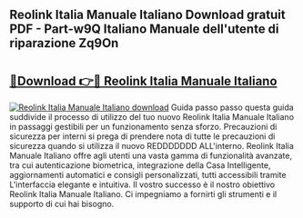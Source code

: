 ## Reolink Italia Manuale Italiano Download gratuit PDF - Part-w9Q Italiano Manuale dell'utente di riparazione Zq9On

# <h2><a href="http://df9y7q9.blite.top/?on=Reolink+Italia+Manuale+Italiano">🔗Download 👉🔴 Reolink Italia Manuale Italiano</a></h2>

[![Reolink Italia Manuale Italiano download](https://i.imgur.com/lujVjoI.png)](http://df9y7q9.blite.top/?on=Reolink+Italia+Manuale+Italiano)
Guida passo passo questa guida suddivide il processo di utilizzo del tuo nuovo Reolink Italia Manuale Italiano in passaggi gestibili per un funzionamento senza sforzo. Precauzioni di sicurezza per interni si prega di prendere nota di tutte le precauzioni di sicurezza quando si utilizza il nuovo REDDDDDDD ALL'interno. Reolink Italia Manuale Italiano offre agli utenti una vasta gamma di funzionalità avanzate, tra cui autenticazione biometrica, integrazione della Casa Intelligente, aggiornamenti automatici e consigli personalizzati, tutti accessibili tramite L'interfaccia elegante e intuitiva. Il vostro successo è il nostro obiettivo Reolink Italia Manuale Italiano. Ci impegniamo a fornirti gli strumenti e il supporto di cui hai bisogno.
